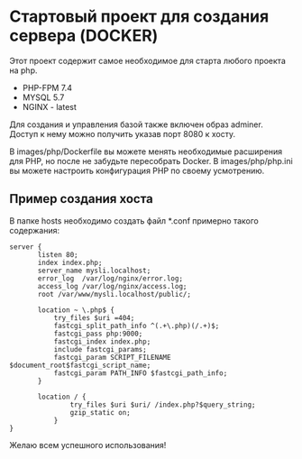 # Стартовый проект для создания сервера (DOCKER)

Этот проект содержит самое необходимое для старта любого проекта на php.
* PHP-FPM 7.4
* MYSQL 5.7 
* NGINX - latest

Для создания и управления базой также включен образ adminer. 
Доступ к нему можно получить указав порт 8080 к хосту.

В images/php/Dockerfile вы можете менять необходимые расширения для PHP, но после не забудьте пересобрать Docker.
В images/php/php.ini вы можете настроить конфигурация PHP по своему усмотрению.

## Пример создания хоста

В папке hosts необходимо создать файл *.conf примерно такого содержания: 

```
server {
       listen 80;
       index index.php;
       server_name mysli.localhost;
       error_log  /var/log/nginx/error.log;
       access_log /var/log/nginx/access.log;
       root /var/www/mysli.localhost/public/;
   
       location ~ \.php$ {
           try_files $uri =404;
           fastcgi_split_path_info ^(.+\.php)(/.+)$;
           fastcgi_pass php:9000;
           fastcgi_index index.php;
           include fastcgi_params;
           fastcgi_param SCRIPT_FILENAME $document_root$fastcgi_script_name;
           fastcgi_param PATH_INFO $fastcgi_path_info;
       }
   
       location / {
               try_files $uri $uri/ /index.php?$query_string;
               gzip_static on;
           }
}
```

Желаю всем успешного использования!



